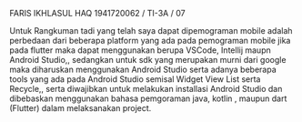 
FARIS IKHLASUL HAQ
1941720062 / TI-3A / 07

Untuk Rangkuman tadi yang telah saya dapat dipemograman mobile adalah perbedaan dari beberapa platform yang ada pada pemograman mobile jika pada flutter maka dapat menggunakan berupa VSCode, Intellij maupn Android Studio,, sedangkan untuk sdk yang merupakan murni dari google maka diharuskan menggunakan Android Studio serta adanya beberapa tools yang ada pada Android Studio semisal Widget View List serta Recycle,, serta diwajibkan untuk melakukan installasi Android Studio dan dibebaskan menggunakan bahasa pemgoraman java, kotlin , maupun dart (Flutter) dalam melaksanakan project.